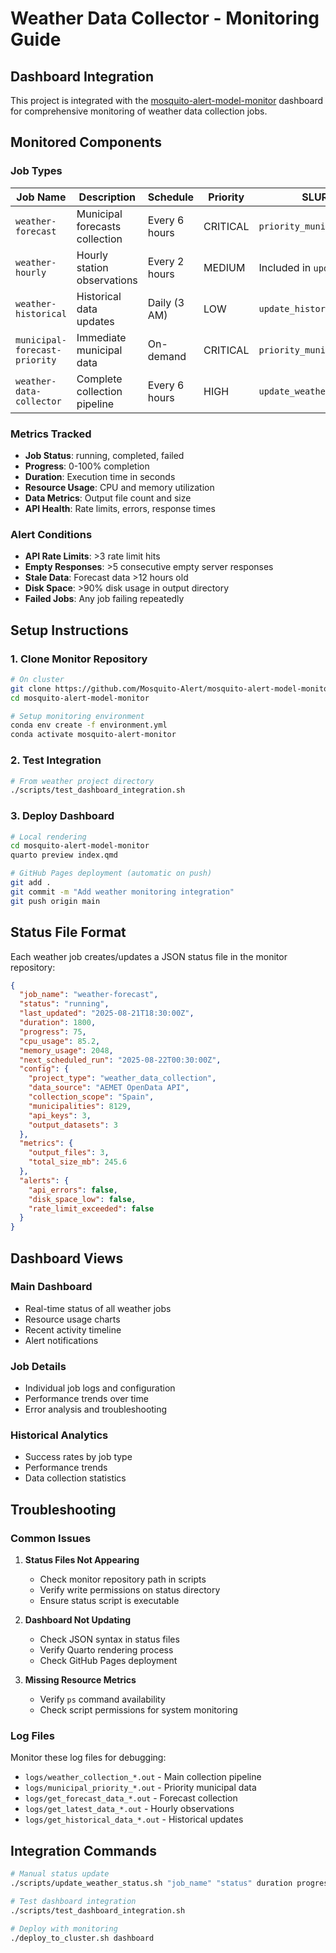 # Weather Data Collector - Monitoring Guide

## Dashboard Integration

This project is integrated with the [mosquito-alert-model-monitor](https://github.com/Mosquito-Alert/mosquito-alert-model-monitor) dashboard for comprehensive monitoring of weather data collection jobs.

## Monitored Components

### Job Types

| Job Name | Description | Schedule | Priority | SLURM Script |
|----------|------------|----------|----------|--------------|
| `weather-forecast` | Municipal forecasts collection | Every 6 hours | CRITICAL | `priority_municipal_forecast.sh` |
| `weather-hourly` | Hourly station observations | Every 2 hours | MEDIUM | Included in `update_weather.sh` |
| `weather-historical` | Historical data updates | Daily (3 AM) | LOW | `update_historical_weather.sh` |
| `municipal-forecast-priority` | Immediate municipal data | On-demand | CRITICAL | `priority_municipal_forecast.sh` |
| `weather-data-collector` | Complete collection pipeline | Every 6 hours | HIGH | `update_weather.sh` |

### Metrics Tracked

- **Job Status**: running, completed, failed
- **Progress**: 0-100% completion
- **Duration**: Execution time in seconds
- **Resource Usage**: CPU and memory utilization
- **Data Metrics**: Output file count and size
- **API Health**: Rate limits, errors, response times

### Alert Conditions

- **API Rate Limits**: >3 rate limit hits
- **Empty Responses**: >5 consecutive empty server responses
- **Stale Data**: Forecast data >12 hours old
- **Disk Space**: >90% disk usage in output directory
- **Failed Jobs**: Any job failing repeatedly

## Setup Instructions

### 1. Clone Monitor Repository

```bash
# On cluster
git clone https://github.com/Mosquito-Alert/mosquito-alert-model-monitor.git
cd mosquito-alert-model-monitor

# Setup monitoring environment
conda env create -f environment.yml
conda activate mosquito-alert-monitor
```

### 2. Test Integration

```bash
# From weather project directory
./scripts/test_dashboard_integration.sh
```

### 3. Deploy Dashboard

```bash
# Local rendering
cd mosquito-alert-model-monitor
quarto preview index.qmd

# GitHub Pages deployment (automatic on push)
git add .
git commit -m "Add weather monitoring integration"
git push origin main
```

## Status File Format

Each weather job creates/updates a JSON status file in the monitor repository:

```json
{
  "job_name": "weather-forecast",
  "status": "running",
  "last_updated": "2025-08-21T18:30:00Z",
  "duration": 1800,
  "progress": 75,
  "cpu_usage": 85.2,
  "memory_usage": 2048,
  "next_scheduled_run": "2025-08-22T00:30:00Z",
  "config": {
    "project_type": "weather_data_collection",
    "data_source": "AEMET OpenData API",
    "collection_scope": "Spain",
    "municipalities": 8129,
    "api_keys": 3,
    "output_datasets": 3
  },
  "metrics": {
    "output_files": 3,
    "total_size_mb": 245.6
  },
  "alerts": {
    "api_errors": false,
    "disk_space_low": false,
    "rate_limit_exceeded": false
  }
}
```

## Dashboard Views

### Main Dashboard
- Real-time status of all weather jobs
- Resource usage charts
- Recent activity timeline
- Alert notifications

### Job Details
- Individual job logs and configuration
- Performance trends over time
- Error analysis and troubleshooting

### Historical Analytics
- Success rates by job type
- Performance trends
- Data collection statistics

## Troubleshooting

### Common Issues

1. **Status Files Not Appearing**
   - Check monitor repository path in scripts
   - Verify write permissions on status directory
   - Ensure status script is executable

2. **Dashboard Not Updating**
   - Check JSON syntax in status files
   - Verify Quarto rendering process
   - Check GitHub Pages deployment

3. **Missing Resource Metrics**
   - Verify `ps` command availability
   - Check script permissions for system monitoring

### Log Files

Monitor these log files for debugging:

- `logs/weather_collection_*.out` - Main collection pipeline
- `logs/municipal_priority_*.out` - Priority municipal data
- `logs/get_forecast_data_*.out` - Forecast collection
- `logs/get_latest_data_*.out` - Hourly observations
- `logs/get_historical_data_*.out` - Historical updates

## Integration Commands

```bash
# Manual status update
./scripts/update_weather_status.sh "job_name" "status" duration progress

# Test dashboard integration
./scripts/test_dashboard_integration.sh

# Deploy with monitoring
./deploy_to_cluster.sh dashboard
```

